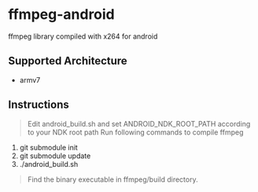 ffmpeg-android
==============

ffmpeg library compiled with x264 for android

Supported Architecture
----
* armv7

Instructions
----
> Edit android_build.sh and set ANDROID_NDK_ROOT_PATH according to your NDK root path
> Run following commands to compile ffmpeg
  1. git submodule init
  2. git submodule update
  3. ./android_build.sh
> Find the binary executable in ffmpeg/build directory.

